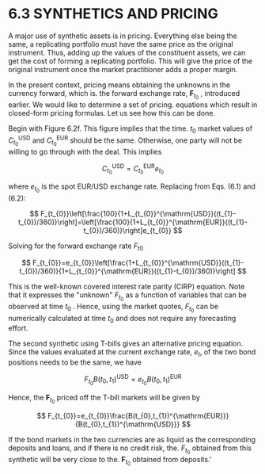 # 6.3 SYNTHETICS AND PRICING  

A major use of synthetic assets is in pricing. Everything else being the same, a replicating portfolio must have the same price as the original instrument. Thus, adding up the values of the constituent assets, we can get the cost of forming a replicating portfolio. This will give the price of the original instrument once the market practitioner adds a proper margin.  

In the present context, pricing means obtaining the unknowns in the currency forward, which is. the forward exchange rate, $\boldsymbol{F}_{t_{0}}$ , introduced earlier. We would like to determine a set of pricing. equations which result in closed-form pricing formulas. Let us see how this can be done.  

Begin with Figure 6.2f. This figure implies that the time. $t_{0}$ market values of $C_{t_{0}}^{\mathrm{USD}}$ and $C_{t_{0}}^{\mathrm{EUR}}$ should be the same. Otherwise, one party will not be willing to go through with the deal. This implies  

$$
C_{t_{0}}^{\mathrm{USD}}=C_{t_{0}}^{\mathrm{EUR}}e_{t_{0}}
$$  

where $e_{t_{0}}$ is the spot EUR/USD exchange rate. Replacing from Eqs. (6.1) and (6.2):  

$$
F_{t_{0}}\left[\frac{100}{1+L_{t_{0}}^{\mathrm{USD}}((t_{1}-t_{0})/360)}\right]=\left[\frac{100}{1+L_{t_{0}}^{\mathrm{EUR}}((t_{1}-t_{0})/360)}\right]e_{t_{0}}
$$  

Solving for the forward exchange rate $F_{t0}$  

$$
F_{t_{0}}=e_{t_{0}}\left[\frac{1+L_{t_{0}}^{\mathrm{USD}}((t_{1}-t_{0})/360)}{1+L_{t_{0}}^{\mathrm{EUR}}((t_{1}-t_{0})/360)}\right]
$$  

This is the well-known covered interest rate parity (CIRP) equation. Note that it expresses the "unknown" $F_{t_{0}}$ as a function of variables that can be observed at time $t_{0}$ . Hence, using the market quotes, $F_{t_{0}}$ can be numerically calculated at time $t_{0}$ and does not require any forecasting effort.  

The second synthetic using T-bills gives an alternative pricing equation. Since the values evaluated at the current exchange rate, $e_{t},$ of the two bond positions needs to be the same, we have  

$$
F_{t_{0}}B(t_{0},t_{1})^{\mathrm{USD}}=e_{t_{0}}B(t_{0},t_{1})^{\mathrm{EUR}}
$$  

Hence, the $\boldsymbol{F}_{t_{0}}$ priced off the T-bill markets will be given by  

$$
F_{t_{0}}=e_{t_{0}}\frac{B(t_{0},t_{1})^{\mathrm{EUR}}}{B(t_{0},t_{1})^{\mathrm{USD}}}
$$  

If the bond markets in the two currencies are as liquid as the corresponding deposits and loans, and if there is no credit risk, the. $F_{t_{0}}$ obtained from this synthetic will be very close to the. $\boldsymbol{F}_{t_{0}}$ obtained from deposits.'  
